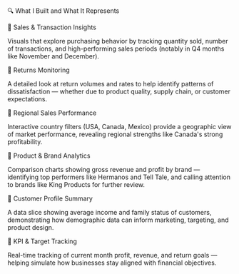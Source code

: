 🔍 What I Built and What It Represents

🔹 Sales & Transaction Insights

Visuals that explore purchasing behavior by tracking quantity sold, number of transactions, and high-performing sales periods (notably in Q4 months like November and December).

🔹 Returns Monitoring

A detailed look at return volumes and rates to help identify patterns of dissatisfaction — whether due to product quality, supply chain, or customer expectations.

🔹 Regional Sales Performance

Interactive country filters (USA, Canada, Mexico) provide a geographic view of market performance, revealing regional strengths like Canada's strong profitability.

🔹 Product & Brand Analytics

Comparison charts showing gross revenue and profit by brand — identifying top performers like Hermanos and Tell Tale, and calling attention to brands like King Products for further review.

🔹 Customer Profile Summary

A data slice showing average income and family status of customers, demonstrating how demographic data can inform marketing, targeting, and product design.

🔹 KPI & Target Tracking

Real-time tracking of current month profit, revenue, and return goals — helping simulate how businesses stay aligned with financial objectives.

